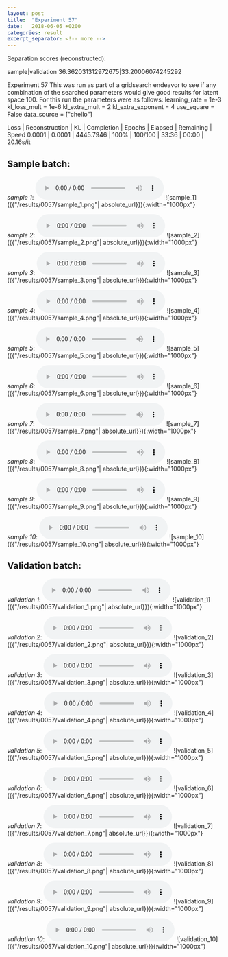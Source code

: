 ```yaml
---
layout: post
title:  "Experiment 57"
date:   2018-06-05 +0200
categories: result
excerpt_separator: <!-- more -->
---
```

Separation scores (reconstructed):

sample|validation
36.362031312972675|33.20006074245292<!-- more -->

Experiment 57
This was run as part of a gridsearch endeavor to see if any combination of the searched parameters would give good results for latent space 100.
For this run the parameters were as follows:
learning_rate = 1e-3
kl_loss_mult = 1e-6
kl_extra_mult = 2
kl_extra_exponent = 4
use_square = False
data_source = ["chello"]

Loss | Reconstruction | KL | Completion | Epochs | Elapsed | Remaining | Speed
0.0001 | 0.0001 | 4445.7946 | 100% | 100/100 | 33:36 | 00:00 | 20.16s/it

## **Sample batch**:
_sample 1_:
<audio src="/ResultsOverview/results/0057/sample_1.wav" controls preload></audio>
![sample_1]({{"/results/0057/sample_1.png"| absolute_url}}){:width="1000px"}

_sample 2_:
<audio src="/ResultsOverview/results/0057/sample_2.wav" controls preload></audio>
![sample_2]({{"/results/0057/sample_2.png"| absolute_url}}){:width="1000px"}

_sample 3_:
<audio src="/ResultsOverview/results/0057/sample_3.wav" controls preload></audio>
![sample_3]({{"/results/0057/sample_3.png"| absolute_url}}){:width="1000px"}

_sample 4_:
<audio src="/ResultsOverview/results/0057/sample_4.wav" controls preload></audio>
![sample_4]({{"/results/0057/sample_4.png"| absolute_url}}){:width="1000px"}

_sample 5_:
<audio src="/ResultsOverview/results/0057/sample_5.wav" controls preload></audio>
![sample_5]({{"/results/0057/sample_5.png"| absolute_url}}){:width="1000px"}

_sample 6_:
<audio src="/ResultsOverview/results/0057/sample_6.wav" controls preload></audio>
![sample_6]({{"/results/0057/sample_6.png"| absolute_url}}){:width="1000px"}

_sample 7_:
<audio src="/ResultsOverview/results/0057/sample_7.wav" controls preload></audio>
![sample_7]({{"/results/0057/sample_7.png"| absolute_url}}){:width="1000px"}

_sample 8_:
<audio src="/ResultsOverview/results/0057/sample_8.wav" controls preload></audio>
![sample_8]({{"/results/0057/sample_8.png"| absolute_url}}){:width="1000px"}

_sample 9_:
<audio src="/ResultsOverview/results/0057/sample_9.wav" controls preload></audio>
![sample_9]({{"/results/0057/sample_9.png"| absolute_url}}){:width="1000px"}

_sample 10_:
<audio src="/ResultsOverview/results/0057/sample_10.wav" controls preload></audio>
![sample_10]({{"/results/0057/sample_10.png"| absolute_url}}){:width="1000px"}

## **Validation batch**:
_validation 1_:
<audio src="/ResultsOverview/results/0057/validation_1.wav" controls preload></audio>
![validation_1]({{"/results/0057/validation_1.png"| absolute_url}}){:width="1000px"}

_validation 2_:
<audio src="/ResultsOverview/results/0057/validation_2.wav" controls preload></audio>
![validation_2]({{"/results/0057/validation_2.png"| absolute_url}}){:width="1000px"}

_validation 3_:
<audio src="/ResultsOverview/results/0057/validation_3.wav" controls preload></audio>
![validation_3]({{"/results/0057/validation_3.png"| absolute_url}}){:width="1000px"}

_validation 4_:
<audio src="/ResultsOverview/results/0057/validation_4.wav" controls preload></audio>
![validation_4]({{"/results/0057/validation_4.png"| absolute_url}}){:width="1000px"}

_validation 5_:
<audio src="/ResultsOverview/results/0057/validation_5.wav" controls preload></audio>
![validation_5]({{"/results/0057/validation_5.png"| absolute_url}}){:width="1000px"}

_validation 6_:
<audio src="/ResultsOverview/results/0057/validation_6.wav" controls preload></audio>
![validation_6]({{"/results/0057/validation_6.png"| absolute_url}}){:width="1000px"}

_validation 7_:
<audio src="/ResultsOverview/results/0057/validation_7.wav" controls preload></audio>
![validation_7]({{"/results/0057/validation_7.png"| absolute_url}}){:width="1000px"}

_validation 8_:
<audio src="/ResultsOverview/results/0057/validation_8.wav" controls preload></audio>
![validation_8]({{"/results/0057/validation_8.png"| absolute_url}}){:width="1000px"}

_validation 9_:
<audio src="/ResultsOverview/results/0057/validation_9.wav" controls preload></audio>
![validation_9]({{"/results/0057/validation_9.png"| absolute_url}}){:width="1000px"}

_validation 10_:
<audio src="/ResultsOverview/results/0057/validation_10.wav" controls preload></audio>
![validation_10]({{"/results/0057/validation_10.png"| absolute_url}}){:width="1000px"}
